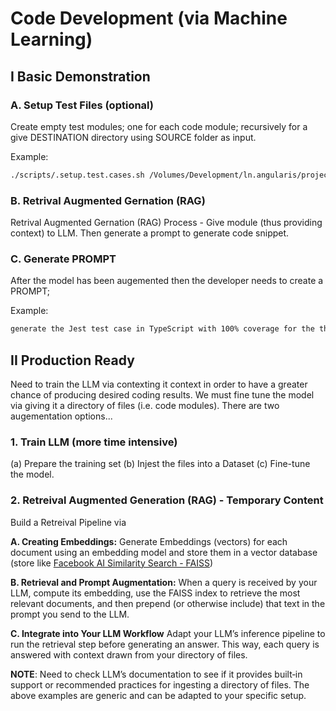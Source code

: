 # Code Development (via Machine Learning)

## I Basic Demonstration

### A. Setup Test Files (optional)
Create empty test modules; one for each code module; recursively for a give DESTINATION directory using SOURCE folder as input.

Example:
```sh
./scripts/.setup.test.cases.sh /Volumes/Development/ln.angularis/projects/core/src/lib /Volumes/Development/ln.angularis/projects/core/src/test
```

### B. Retrival Augmented Gernation (RAG)
Retrival Augmented Gernation (RAG) Process - Give module (thus providing context) to LLM. Then generate a prompt to generate code snippet.

### C. Generate PROMPT
After the model has been augemented then the developer needs to create a PROMPT;

Example:
```sh
generate the Jest test case in TypeScript with 100% coverage for the this module and output the results in a TypeScript spec file.
```

## II Production Ready

Need to train the LLM via contexting it context in order to have a greater chance of producing desired coding results. We must fine tune the model via giving it a directory of files (i.e. code modules). There are two augementation options...

### 1. Train LLM (more time intensive)
  (a) Prepare the training set
  (b) Injest the files into a Dataset
  (c) Fine-tune the model.

### 2. Retreival Augmented Generation (RAG) - Temporary Content
Build a Retreival Pipeline via

  **A. Creating Embeddings:** Generate Embeddings (vectors) for each document using an embedding model and store them in a vector database (store like [Facebook AI Similarity Search - FAISS](https://github.com/facebookresearch/faiss))

  **B. Retrieval and Prompt Augmentation:** When a query is received by your LLM, compute its embedding, use the FAISS index to retrieve the most relevant documents, and then prepend (or otherwise include) that text in the prompt you send to the LLM.

  **C. Integrate into Your LLM Workflow**
    Adapt your LLM’s inference pipeline to run the retrieval step before generating an answer. This way, each query is answered with context drawn from your directory of files.

**NOTE**: Need to check LLM’s documentation to see if it provides built‑in support or recommended practices for ingesting a directory of files. The above examples are generic and can be adapted to your specific setup.

